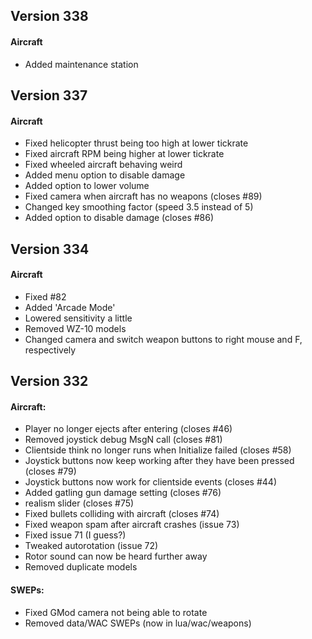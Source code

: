 ## Version 338
#### Aircraft
- Added maintenance station

## Version 337
#### Aircraft
- Fixed helicopter thrust being too high at lower tickrate
- Fixed aircraft RPM being higher at lower tickrate
- Fixed wheeled aircraft behaving weird
- Added menu option to disable damage
- Added option to lower volume
- Fixed camera when aircraft has no weapons (closes #89)
- Changed key smoothing factor (speed 3.5 instead of 5)
- Added option to disable damage (closes #86)

## Version 334
#### Aircraft
- Fixed #82
- Added 'Arcade Mode'
- Lowered sensitivity a little
- Removed WZ-10 models
- Changed camera and switch weapon buttons to right mouse and F, respectively

## Version 332
#### Aircraft:
- Player no longer ejects after entering (closes #46)
- Removed joystick debug MsgN call (closes #81)
- Clientside think no longer runs when Initialize failed (closes #58)
- Joystick buttons now keep working after they have been pressed (closes #79)
- Joystick buttons now work for clientside events (closes #44)
- Added gatling gun damage setting (closes #76)
- realism slider (closes #75)
- Fixed bullets colliding with aircraft (closes #74)
- Fixed weapon spam after aircraft crashes (issue 73)
- Fixed issue 71 (I guess?)
- Tweaked autorotation (issue 72)
- Rotor sound can now be heard further away
- Removed duplicate models
#### SWEPs:
- Fixed GMod camera not being able to rotate
- Removed data/WAC SWEPs (now in lua/wac/weapons)
